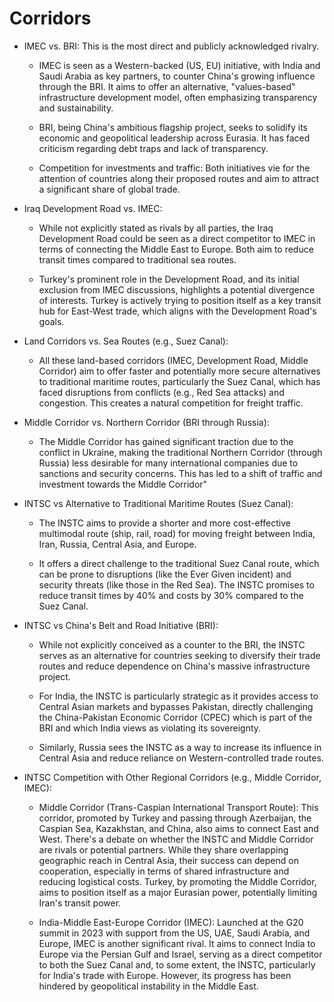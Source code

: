 # Corridors

* IMEC vs. BRI: This is the most direct and publicly acknowledged rivalry.

    * IMEC is seen as a Western-backed (US, EU) initiative, with
        India and Saudi Arabia as key partners, to counter China's
        growing influence through the BRI. It aims to offer an
        alternative, "values-based" infrastructure development model,
        often emphasizing transparency and sustainability.
    
    * BRI, being China's ambitious flagship project, seeks to
        solidify its economic and geopolitical leadership across
        Eurasia. It has faced criticism regarding debt traps and lack
        of transparency.
    
    * Competition for investments and traffic: Both initiatives
        vie for the attention of countries along their proposed routes
        and aim to attract a significant share of global trade.

* Iraq Development Road vs. IMEC:

    * While not explicitly stated as rivals by all parties, the Iraq
      Development Road could be seen as a direct competitor to IMEC in
      terms of connecting the Middle East to Europe. Both aim to
      reduce transit times compared to traditional sea routes.
    
    * Turkey's prominent role in the Development Road, and its initial
      exclusion from IMEC discussions, highlights a potential
      divergence of interests. Turkey is actively trying to position
      itself as a key transit hub for East-West trade, which aligns
      with the Development Road's goals.
    
* Land Corridors vs. Sea Routes (e.g., Suez Canal):

    * All these land-based corridors (IMEC, Development Road, Middle
      Corridor) aim to offer faster and potentially more secure
      alternatives to traditional maritime routes, particularly the
      Suez Canal, which has faced disruptions from conflicts (e.g.,
      Red Sea attacks) and congestion. This creates a natural
      competition for freight traffic.

* Middle Corridor vs. Northern Corridor (BRI through Russia): 

    * The Middle Corridor has gained significant traction due to the
      conflict in Ukraine, making the traditional Northern Corridor
      (through Russia) less desirable for many international companies
      due to sanctions and security concerns. This has led to a shift
      of traffic and investment towards the Middle Corridor"

* INTSC vs Alternative to Traditional Maritime Routes (Suez Canal):

    * The INSTC aims to provide a shorter and more cost-effective
      multimodal route (ship, rail, road) for moving freight between
      India, Iran, Russia, Central Asia, and Europe.

    * It offers a direct challenge to the traditional Suez Canal route,
      which can be prone to disruptions (like the Ever Given incident) and
      security threats (like those in the Red Sea). The INSTC promises to
      reduce transit times by 40% and costs by 30% compared to the Suez
      Canal.

* INTSC vs China's Belt and Road Initiative (BRI):

    * While not explicitly conceived as a counter to the BRI, the INSTC
      serves as an alternative for countries seeking to diversify their
      trade routes and reduce dependence on China's massive infrastructure
      project.

    * For India, the INSTC is particularly strategic as it provides access
      to Central Asian markets and bypasses Pakistan, directly challenging
      the China-Pakistan Economic Corridor (CPEC) which is part of the BRI
      and which India views as violating its sovereignty.

    * Similarly, Russia sees the INSTC as a way to increase its influence
      in Central Asia and reduce reliance on Western-controlled trade
      routes.

* INTSC Competition with Other Regional Corridors (e.g., Middle Corridor,
  IMEC):

    * Middle Corridor (Trans-Caspian International Transport Route):
	This corridor, promoted by Turkey and passing through Azerbaijan,
	the Caspian Sea, Kazakhstan, and China, also aims to connect East
	and West. There's a debate on whether the INSTC and Middle
	Corridor are rivals or potential partners. While they share
	overlapping geographic reach in Central Asia, their success can
	depend on cooperation, especially in terms of shared
	infrastructure and reducing logistical costs. Turkey, by promoting
	the Middle Corridor, aims to position itself as a major Eurasian
	power, potentially limiting Iran's transit power.

    * India-Middle East-Europe Corridor (IMEC): Launched at the G20
	summit in 2023 with support from the US, UAE, Saudi Arabia, and
	Europe, IMEC is another significant rival. It aims to connect
	India to Europe via the Persian Gulf and Israel, serving as a
	direct competitor to both the Suez Canal and, to some extent, the
	INSTC, particularly for India's trade with Europe. However, its
	progress has been hindered by geopolitical instability in the
	Middle East.
